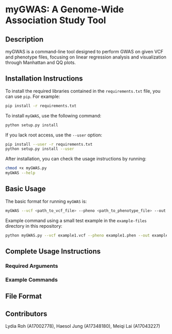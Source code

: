 # myGWAS: A Genome-Wide Association Study Tool

## Description

myGWAS is a command-line tool designed to perform GWAS on given VCF and phenotype files, focusing on linear regression analysis and visualization through Manhattan and QQ plots.

## Installation Instructions

To install the required libraries contained in the `requirements.txt` file, you can use `pip`. For example:

```bash
pip install -r requirements.txt
```

To install `myGWAS`, use the following command:

```bash
python setup.py install
```

If you lack root access, use the `--user` option:

```bash
pip install --user -r requirements.txt
python setup.py install --user
```

After installation, you can check the usage instructions by running:

```bash
chmod +x myGWAS.py
myGWAS --help
```

## Basic Usage

The basic format for running `myGWAS` is:

```bash
myGWAS --vcf <path_to_vcf_file> --pheno <path_to_phenotype_file> --out <output_file_prefix> --linear --maf 0.05 --allow-no-sex
```

Example command using a small test example in the `example-files` directory in this repository:

```bash
python myGWAS.py --vcf example1.vcf --pheno example1.phen --out example1 --linear --maf 0.05 --allow-no-sex
```

## Complete Usage Instructions


### Required Arguments


### Example Commands


## File Format


## Contributors
Lydia Roh (A17002778), Haesol Jung (A17348180), Meiqi Lai (A17043227)

